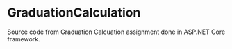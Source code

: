 # GraduationCalculation

Source code from Graduation Calcuation assignment done in ASP.NET Core framework.
